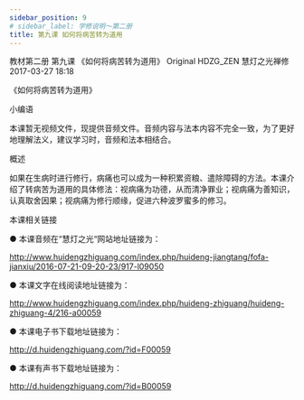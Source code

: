 ```yaml
---
sidebar_position: 9
# sidebar_label: 学修说明～第二册
title: 第九课 如何将病苦转为道用
---
```

教材第二册 第九课 《如何将病苦转为道用》
Original HDZG_ZEN 慧灯之光禅修 2017-03-27 18:18



《如何将病苦转为道用》

 小编语 

本课暂无视频文件，现提供音频文件。音频内容与法本内容不完全一致，为了更好地理解法义，建议学习时，音频和法本相结合。

概述


如果在生病时进行修行，病痛也可以成为一种积累资粮、遣除障碍的方法。本课介绍了转病苦为道用的具体修法：视病痛为功德，从而清净罪业；视病痛为善知识，认真取舍因果；视病痛为修行顺缘，促进六种波罗蜜多的修习。







 本课相关链接 

●  本课音频在“慧灯之光“网站地址链接为：

http://www.huidengzhiguang.com/index.php/huideng-jiangtang/fofa-jianxiu/2016-07-21-09-20-23/917-l09050



●  本课文字在线阅读地址链接为：

http://www.huidengzhiguang.com/index.php/huideng-zhiguang/huideng-zhiguang-4/216-a00059



●  本课电子书下载地址链接为：

http://d.huidengzhiguang.com/?id=F00059



●  本课有声书下载地址链接为：

http://d.huidengzhiguang.com/?id=B00059








